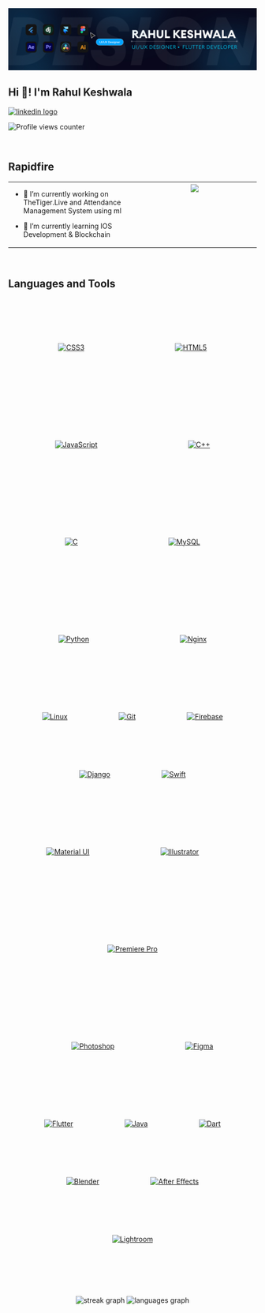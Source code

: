 <img src="Linkedin (1).jpg">
<h2 align="left">Hi 👋! I'm Rahul Keshwala</h2>

<div align="left">
  <a href="https://www.linkedin.com/in/rahul-keshwala-62ab94210/?utm_source=share&utm_campaign=share_via&utm_content=profile" target="_blank">
    <img src="https://img.shields.io/static/v1?message=LinkedIn&logo=linkedin&label=RahulKeshwala&color=0077B5&logoColor=white&labelColor=&style=for-the-badge" height="35" alt="linkedin logo"  />
  </a>
  <br/>  

![Profile views counter](https://komarev.com/ghpvc/?username=rahulkeshwala&&style=flat-square)  
  

<br/>  
</div>

###



## Rapidfire  
<table><tr><td valign="center" width="50%">

- 🔭 I’m currently working on TheTiger.Live and Attendance Management System using ml  
  

- 🌱 I’m currently learning IOS Development & Blockchain  


</td><td valign="top" width="50%">

<div align="center">
<img src="https://static.wixstatic.com/media/b313a9_89ebec0c5f384c65a9551f0c1ec18ca9~mv2.gif" align="center" style="width: 100%" />
</div>  


</td></tr></table>  

<br/>  


## Languages and Tools  
<div align="center">  
<a href="https://www.w3schools.com/css/" target="_blank"><img style="margin: 90px" src="https://profilinator.rishav.dev/skills-assets/css3-original-wordmark.svg" alt="CSS3" height="70" /></a>  
<a href="https://en.wikipedia.org/wiki/HTML5" target="_blank"><img style="margin: 90px" src="https://profilinator.rishav.dev/skills-assets/html5-original-wordmark.svg" alt="HTML5" height="70" /></a>  
<a href="https://www.javascript.com/" target="_blank"><img style="margin: 90px" src="https://profilinator.rishav.dev/skills-assets/javascript-original.svg" alt="JavaScript" height="60" /></a>  
<a href="https://www.cplusplus.com/" target="_blank"><img style="margin: 90px" src="https://profilinator.rishav.dev/skills-assets/cplusplus-original.svg" alt="C++" height="60" /></a>  
<a href="https://www.cprogramming.com/" target="_blank"><img style="margin: 90px" src="https://profilinator.rishav.dev/skills-assets/c-original.svg" alt="C" height="7=60" /></a>  
<a href="https://www.mysql.com/" target="_blank"><img style="margin: 90px" src="https://profilinator.rishav.dev/skills-assets/mysql-original-wordmark.svg" alt="MySQL" height="70" /></a>  
<a href="https://www.python.org/" target="_blank"><img style="margin: 90px" src="https://profilinator.rishav.dev/skills-assets/python-original.svg" alt="Python" height="70" /></a>  
<a href="https://www.nginx.com/" target="_blank"><img style="margin: 90px" src="https://profilinator.rishav.dev/skills-assets/nginx-original.svg" alt="Nginx" height="70" /></a>  
<a href="https://www.linux.org/" target="_blank"><img style="margin: 50px" src="https://profilinator.rishav.dev/skills-assets/linux-original.svg" alt="Linux" height="70" /></a>  
<a href="https://github.com/" target="_blank"><img style="margin: 50px" src="https://profilinator.rishav.dev/skills-assets/git-scm-icon.svg" alt="Git" height="70" /></a>  
<a href="https://firebase.google.com/" target="_blank"><img style="margin: 50px" src="https://profilinator.rishav.dev/skills-assets/firebase.png" alt="Firebase" height="60" /></a>  
<a href="https://www.djangoproject.com/" target="_blank"><img style="margin: 50px" src="https://profilinator.rishav.dev/skills-assets/django-original.svg" alt="Django" height="70" /></a>  
<a href="https://developer.apple.com/swift/" target="_blank"><img style="margin: 50px" src="https://profilinator.rishav.dev/skills-assets/swift-original-wordmark.svg" alt="Swift" height="90" /></a>  
<a href="https://mui.com/" target="_blank"><img style="margin: 50px" src="https://profilinator.rishav.dev/skills-assets/mui.png" alt="Material UI" height="70" /></a>  
<a href="https://www.adobe.com/in/products/illustrator.html" target="_blank"><img style="margin: 90px" src="https://profilinator.rishav.dev/skills-assets/adobe_illustrator-icon.svg" alt="Illustrator" height="60" /></a>  
<a href="https://www.adobe.com/in/products/premiere.html" target="_blank"><img style="margin: 90px" src="https://profilinator.rishav.dev/skills-assets/adobepremierepro.png" alt="Premiere Pro" height="60" /></a>  
<a href="https://www.adobe.com/in/products/photoshop.html" target="_blank"><img style="margin: 90px" src="https://profilinator.rishav.dev/skills-assets/photoshop-plain.svg" alt="Photoshop" height="60" /></a>  
<a href="https://www.figma.com/" target="_blank"><img style="margin: 50px" src="https://profilinator.rishav.dev/skills-assets/figma-icon.svg" alt="Figma" height="60" /></a>  
<a href="https://flutter.dev/" target="_blank"><img style="margin: 50px" src="https://profilinator.rishav.dev/skills-assets/flutterio-icon.svg" alt="Flutter" height="60" /></a>  
<a href="https://www.java.com/" target="_blank"><img style="margin: 50px" src="https://profilinator.rishav.dev/skills-assets/java-original-wordmark.svg" alt="Java" height="70" /></a>  
<a href="https://dart.dev/" target="_blank"><img style="margin: 50px" src="https://profilinator.rishav.dev/skills-assets/dartlang-icon.svg" alt="Dart" height="60" /></a>  
<a href="https://www.blender.org/" target="_blank"><img style="margin: 50px" src="https://profilinator.rishav.dev/skills-assets/blender_community_badge_white.svg" alt="Blender" height="70" /></a>  
<a href="https://www.adobe.com/in/products/aftereffects.html" target="_blank"><img style="margin: 50px" src="https://profilinator.rishav.dev/skills-assets/aftereffects.png" alt="After Effects" height="60" /></a>  
<a href="https://www.adobe.com/products/photoshop-lightroom.html" target="_blank"><img style="margin: 50px" src="https://profilinator.rishav.dev/skills-assets/lightroom.png" alt="Lightroom" height="60" /></a>  
</div>  

<br/>  

###

<br clear="both">

<div align="center">
  <img src="https://streak-stats.demolab.com?user=rahulkeshwala&locale=en&mode=weekly&theme=radical&hide_border=true&border_radius=10" height="150" alt="streak graph"  />
  <img src="https://github-readme-stats.vercel.app/api/top-langs?username=rahulkeshwala&locale=en&hide_title=false&layout=compact&card_width=320&langs_count=9&theme=radical&hide_border=true" height="150" alt="languages graph"  />
</div>
